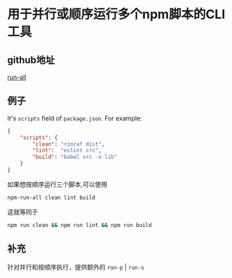 # 用于并行或顺序运行多个npm脚本的CLI工具

## github地址 
 [run-all](https://github.com/mysticatea/npm-run-all)

## 例子
It's `scripts` field of `package.json`. For example:
```json
{
    "scripts": {
        "clean": "rimraf dist",
        "lint":  "eslint src",
        "build": "babel src -o lib"
    }
}
```
如果想按顺序运行三个脚本,可以使用
```bash
npm-run-all clean lint build
```
这就等同于
```bash
npm run clean && npm run lint && npm run build
```

## 补充
针对并行和按顺序执行，提供额外的 `run-p` | `run-s`